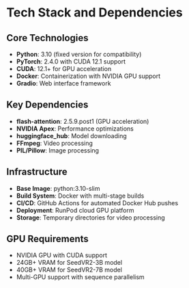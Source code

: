 # Tech Stack and Dependencies

## Core Technologies
- **Python**: 3.10 (fixed version for compatibility)
- **PyTorch**: 2.4.0 with CUDA 12.1 support
- **CUDA**: 12.1+ for GPU acceleration
- **Docker**: Containerization with NVIDIA GPU support
- **Gradio**: Web interface framework

## Key Dependencies
- **flash-attention**: 2.5.9.post1 (GPU acceleration)
- **NVIDIA Apex**: Performance optimizations
- **huggingface_hub**: Model downloading
- **FFmpeg**: Video processing
- **PIL/Pillow**: Image processing

## Infrastructure
- **Base Image**: python:3.10-slim
- **Build System**: Docker with multi-stage builds
- **CI/CD**: GitHub Actions for automated Docker Hub pushes
- **Deployment**: RunPod cloud GPU platform
- **Storage**: Temporary directories for video processing

## GPU Requirements
- NVIDIA GPU with CUDA support
- 24GB+ VRAM for SeedVR2-3B model
- 40GB+ VRAM for SeedVR2-7B model
- Multi-GPU support with sequence parallelism